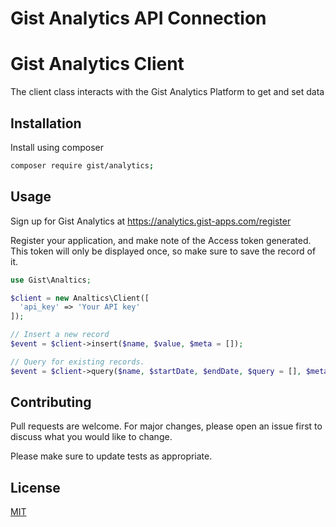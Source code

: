 Gist Analytics API Connection
=========================

# Gist Analytics Client

The client class interacts with the Gist Analytics Platform to get and set data

## Installation

Install using composer

```bash
composer require gist/analytics;
```

## Usage

Sign up for Gist Analytics at https://analytics.gist-apps.com/register

Register your application, and make note of the Access token generated. This
token will only be displayed once, so make sure to save the record of it.

```php
use Gist\Analtics;

$client = new Analtics\Client([
  'api_key' => 'Your API key'
]);

// Insert a new record
$event = $client->insert($name, $value, $meta = []);

// Query for existing records.
$event = $client->query($name, $startDate, $endDate, $query = [], $meta = [], $format = "default");

```

## Contributing
Pull requests are welcome. For major changes, please open an issue first to discuss what you would like to change.

Please make sure to update tests as appropriate.

## License
[MIT](https://choosealicense.com/licenses/mit/)
